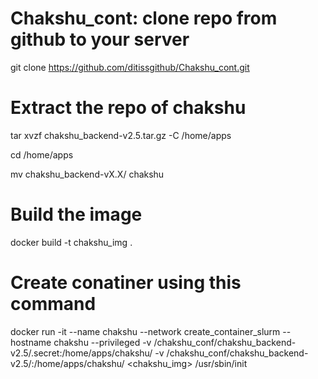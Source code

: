 # Chakshu_cont: clone repo from github to your server


git clone https://github.com/ditissgithub/Chakshu_cont.git



# Extract the repo of chakshu
tar xvzf chakshu_backend-v2.5.tar.gz -C /home/apps 

cd /home/apps
 
mv chakshu_backend-vX.X/ chakshu



# Build the image

docker build -t chakshu_img .



# Create conatiner using this command

docker run -it --name chakshu --network  create_container_slurm --hostname chakshu --privileged -v /chakshu_conf/chakshu_backend-v2.5/.secret:/home/apps/chakshu/ 
-v /chakshu_conf/chakshu_backend-v2.5/:/home/apps/chakshu/ <chakshu_img> /usr/sbin/init

